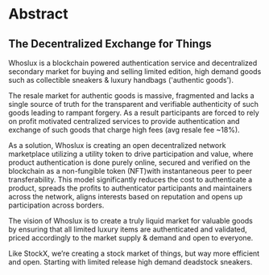 # Abstract

## The Decentralized Exchange for Things

Whoslux is a blockchain powered authentication service and decentralized secondary market for buying and selling limited edition, high demand goods such as collectible sneakers & luxury handbags ('authentic goods').

The resale market for authentic goods is massive, fragmented and lacks a single source of truth for the transparent and verifiable authenticity of such goods leading to rampant forgery. As a result participants are forced to rely on profit motivated centralized services to provide authentication and exchange of such goods that charge high fees (avg resale fee ~18%).

As a solution, Whoslux is creating an open decentralized network marketplace utilizing a utility token to drive participation and value, where product authentication is done purely online, secured and verified on the blockchain as a non-fungible token (NFT)with instantaneous peer to peer transferability. This model significantly reduces the cost to authenticate a product, spreads the profits to authenticator participants and maintainers across the network, aligns interests based on reputation and opens up participation across borders.

The vision of Whoslux is to create a truly liquid market for valuable goods by ensuring that all limited luxury items are authenticated and validated, priced accordingly to the market supply & demand and open to everyone.

Like StockX, we’re creating a stock market of things, but way more efficient and open. Starting with limited release high demand deadstock sneakers.

